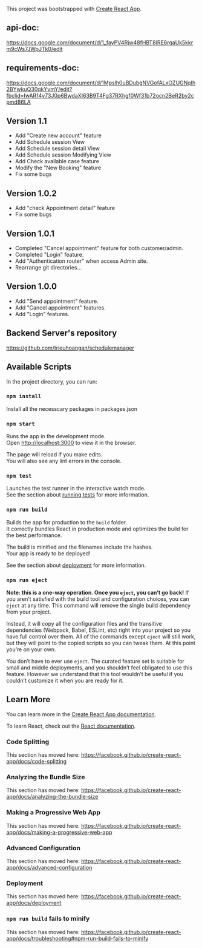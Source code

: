 This project was bootstrapped with [Create React App](https://github.com/facebook/create-react-app).
## api-doc: 
https://docs.google.com/document/d/1_fayPV4Rjw48fHBT8IRE6rgaUk5kkrm9cWs7JWpJTk0/edit

## requirements-doc: 
https://docs.google.com/document/d/1Mpslh0uBDubgNVGofALxOZUGNqIh2BYwkuQ30qkYvmY/edit?fbclid=IwAR14v73J0p6BwdaXI63B9T4Fg37RXhgf0Wf31b72ocn2BeR2by2cpmd86LA

## Version 1.1
-   Add "Create new account" feature
-   Add Schedule session View
-   Add Schedule session detail View
-   Add Schedule session Modifying View
-   Add Check available case feature
-   Modify the "New Booking" feature
-   Fix some bugs


## Version 1.0.2
-   Add "check Appointment detail" feature
-   Fix some bugs

## Version 1.0.1
-   Completed "Cancel appointment" feature for both customer/admin.
-   Completed "Login" feature.
-   Add "Authentication router" when access Admin site.
-   Rearrange git directories...

## Version 1.0.0
-   Add "Send appointment" feature.
-   Add "Cancel appointment" features.
-   Add "Login" features.

## Backend Server's repository
https://github.com/trieuhoangan/schedulemanager

## Available Scripts
In the project directory, you can run:

### `npm install`
Install all the necesscary packages in packages.json

### `npm start`
Runs the app in the development mode.<br>
Open [http://localhost:3000](http://localhost:3000) to view it in the browser.

The page will reload if you make edits.<br>
You will also see any lint errors in the console.

### `npm test`
Launches the test runner in the interactive watch mode.<br>
See the section about [running tests](https://facebook.github.io/create-react-app/docs/running-tests) for more information.

### `npm run build`
Builds the app for production to the `build` folder.<br>
It correctly bundles React in production mode and optimizes the build for the best performance.

The build is minified and the filenames include the hashes.<br>
Your app is ready to be deployed!

See the section about [deployment](https://facebook.github.io/create-react-app/docs/deployment) for more information.

### `npm run eject`

**Note: this is a one-way operation. Once you `eject`, you can’t go back!**
If you aren’t satisfied with the build tool and configuration choices, you can `eject` at any time. This command will remove the single build dependency from your project.

Instead, it will copy all the configuration files and the transitive dependencies (Webpack, Babel, ESLint, etc) right into your project so you have full control over them. All of the commands except `eject` will still work, but they will point to the copied scripts so you can tweak them. At this point you’re on your own.

You don’t have to ever use `eject`. The curated feature set is suitable for small and middle deployments, and you shouldn’t feel obligated to use this feature. However we understand that this tool wouldn’t be useful if you couldn’t customize it when you are ready for it.

## Learn More
You can learn more in the [Create React App documentation](https://facebook.github.io/create-react-app/docs/getting-started).

To learn React, check out the [React documentation](https://reactjs.org/).

### Code Splitting
This section has moved here: https://facebook.github.io/create-react-app/docs/code-splitting

### Analyzing the Bundle Size
This section has moved here: https://facebook.github.io/create-react-app/docs/analyzing-the-bundle-size

### Making a Progressive Web App
This section has moved here: https://facebook.github.io/create-react-app/docs/making-a-progressive-web-app

### Advanced Configuration
This section has moved here: https://facebook.github.io/create-react-app/docs/advanced-configuration

### Deployment
This section has moved here: https://facebook.github.io/create-react-app/docs/deployment

### `npm run build` fails to minify
This section has moved here: https://facebook.github.io/create-react-app/docs/troubleshooting#npm-run-build-fails-to-minify
